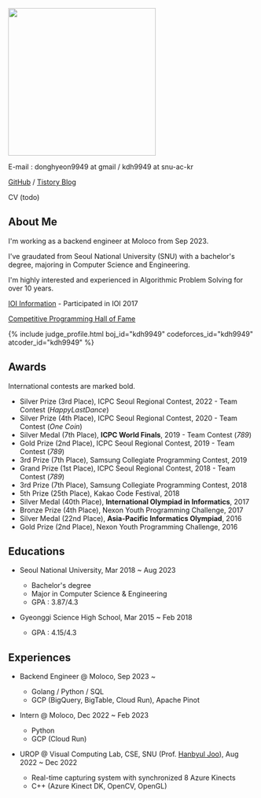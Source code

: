 <img src="https://github.com/kdh9949/kdh9949.github.io/assets/17994874/344598dc-a9b8-49e8-91f6-209128e0c83f" width="300"/>

E-mail : donghyeon9949 at gmail / kdh9949 at snu-ac-kr

[GitHub](https://github.com/kdh9949) / [Tistory Blog](https://kdh9949.tistory.com)

CV (todo)

## About Me

I'm working as a backend engineer at Moloco from Sep 2023.

I've graudated from Seoul National University (SNU) with a bachelor's degree, majoring in Computer Science and Engineering.

I'm highly interested and experienced in Algorithmic Problem Solving for over 10 years.

[IOI Information](https://stats.ioinformatics.org/people/6332) - Participated in IOI 2017

[Competitive Programming Hall of Fame](https://cphof.org/profile/codeforces:kdh9949)

{% include judge_profile.html boj_id="kdh9949" codeforces_id="kdh9949" atcoder_id="kdh9949" %}

## Awards

International contests are marked bold.

* Silver Prize (3rd Place), ICPC Seoul Regional Contest, 2022 - Team Contest (*HappyLastDance*)
* Silver Prize (4th Place), ICPC Seoul Regional Contest, 2020 - Team Contest (*One Coin*)
* Silver Medal (7th Place), **ICPC World Finals**, 2019 - Team Contest (*789*)
* Gold Prize (2nd Place), ICPC Seoul Regional Contest, 2019 - Team Contest (*789*)
* 3rd Prize (7th Place), Samsung Collegiate Programming Contest, 2019
* Grand Prize (1st Place), ICPC Seoul Regional Contest, 2018 - Team Contest (*789*)
* 3rd Prize (7th Place), Samsung Collegiate Programming Contest, 2018
* 5th Prize (25th Place), Kakao Code Festival, 2018
* Silver Medal (40th Place), **International Olympiad in Informatics**, 2017
* Bronze Prize (4th Place), Nexon Youth Programming Challenge, 2017
* Silver Medal (22nd Place), **Asia-Pacific Informatics Olympiad**, 2016
* Gold Prize (2nd Place), Nexon Youth Programming Challenge, 2016


## Educations

* Seoul National University, Mar 2018 ~ Aug 2023
  * Bachelor's degree
  * Major in Computer Science & Engineering
  * GPA : 3.87/4.3

* Gyeonggi Science High School, Mar 2015 ~ Feb 2018
  * GPA : 4.15/4.3


## Experiences

* Backend Engineer @ Moloco, Sep 2023 ~
  * Golang / Python / SQL
  * GCP (BigQuery, BigTable, Cloud Run), Apache Pinot

* Intern @ Moloco, Dec 2022 ~ Feb 2023
  * Python
  * GCP (Cloud Run)

* UROP @ Visual Computing Lab, CSE, SNU (Prof. [Hanbyul Joo](https://jhugestar.github.io)), Aug 2022 ~ Dec 2022
  * Real-time capturing system with synchronized 8 Azure Kinects
  * C++ (Azure Kinect DK, OpenCV, OpenGL)
